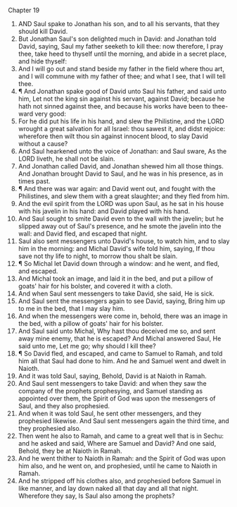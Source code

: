 

Chapter 19

1. AND Saul spake to Jonathan his son, and to all his servants, that they should kill David.
2. But Jonathan Saul's son delighted much in David: and Jonathan told David, saying, Saul my father seeketh to kill thee: now therefore, I pray thee, take heed to thyself until the morning, and abide in a secret place, and hide thyself:
3. And I will go out and stand beside my father in the field where thou art, and I will commune with my father of thee; and what I see, that I will tell thee.
4. ¶ And Jonathan spake good of David unto Saul his father, and said unto him, Let not the king sin against his servant, against David; because he hath not sinned against thee, and because his works have been to thee-ward very good:
5. For he did put his life in his hand, and slew the Philistine, and the LORD wrought a great salvation for all Israel: thou sawest it, and didst rejoice: wherefore then wilt thou sin against innocent blood, to slay David without a cause?
6. And Saul hearkened unto the voice of Jonathan: and Saul sware, As the LORD liveth, he shall not be slain.
7. And Jonathan called David, and Jonathan shewed him all those things.  And Jonathan brought David to Saul, and he was in his presence, as in times past.
8. ¶ And there was war again: and David went out, and fought with the Philistines, and slew them with a great slaughter; and they fled from him.
9. And the evil spirit from the LORD was upon Saul, as he sat in his house with his javelin in his hand: and David played with his hand.
10. And Saul sought to smite David even to the wall with the javelin; but he slipped away out of Saul's presence, and he smote the javelin into the wall: and David fled, and escaped that night.
11. Saul also sent messengers unto David's house, to watch him, and to slay him in the morning: and Michal David's wife told him, saying, If thou save not thy life to night, to morrow thou shalt be slain.
12. ¶ So Michal let David down through a window: and he went, and fled, and escaped.
13. And Michal took an image, and laid it in the bed, and put a pillow of goats' hair for his bolster, and covered it with a cloth.
14. And when Saul sent messengers to take David, she said, He is sick.
15. And Saul sent the messengers again to see David, saying, Bring him up to me in the bed, that I may slay him.
16. And when the messengers were come in, behold, there was an image in the bed, with a pillow of goats' hair for his bolster.
17. And Saul said unto Michal, Why hast thou deceived me so, and sent away mine enemy, that he is escaped?  And Michal answered Saul, He said unto me, Let me go; why should I kill thee?
18. ¶ So David fled, and escaped, and came to Samuel to Ramah, and told him all that Saul had done to him.  And he and Samuel went and dwelt in Naioth.
19. And it was told Saul, saying, Behold, David is at Naioth in Ramah.
20. And Saul sent messengers to take David: and when they saw the company of the prophets prophesying, and Samuel standing as appointed over them, the Spirit of God was upon the messengers of Saul, and they also prophesied.
21. And when it was told Saul, he sent other messengers, and they prophesied likewise.  And Saul sent messengers again the third time, and they prophesied also.
22. Then went he also to Ramah, and came to a great well that is in Sechu: and he asked and said, Where are Samuel and David?  And one said, Behold, they be at Naioth in Ramah.
23. And he went thither to Naioth in Ramah: and the Spirit of God was upon him also, and he went on, and prophesied, until he came to Naioth in Ramah.
24. And he stripped off his clothes also, and prophesied before Samuel in like manner, and lay down naked all that day and all that night.  Wherefore they say, Is Saul also among the prophets?

